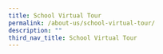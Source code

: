 ```yaml
---
title: School Virtual Tour
permalink: /about-us/school-virtual-tour/
description: ""
third_nav_title: School Virtual Tour
---
```



